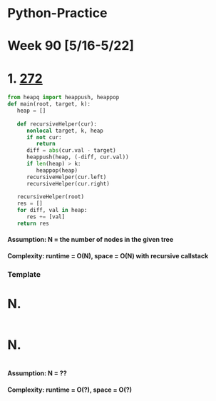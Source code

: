 # Python-Practice

# Week 90 [5/16-5/22]

# 1. [272](https://leetcode.com/problems/closest-binary-search-tree-value-ii/)
```python
from heapq import heappush, heappop
def main(root, target, k):
   heap = []
        
   def recursiveHelper(cur):
      nonlocal target, k, heap
      if not cur:
         return
      diff = abs(cur.val - target)
      heappush(heap, (-diff, cur.val))
      if len(heap) > k:
         heappop(heap)
      recursiveHelper(cur.left)
      recursiveHelper(cur.right)
   
   recursiveHelper(root)
   res = []
   for diff, val in heap:
      res += [val]
   return res
```
#### Assumption: N = the number of nodes in the given tree
#### Complexity: runtime = O(N), space = O(N) with recursive callstack

### Template
# N. []()
```sql
```

# N. []()
```python
```
#### Assumption: N = ??
#### Complexity: runtime = O(?), space = O(?)
